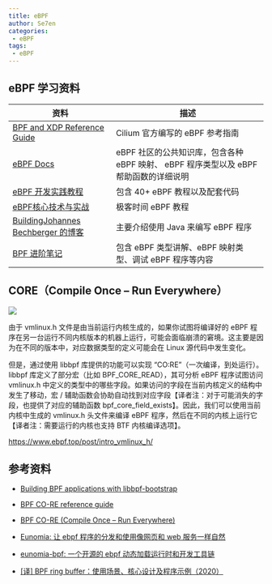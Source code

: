 ```yaml
---
title: eBPF
author: Se7en
categories:
 - eBPF
tags:
 - eBPF
---
```


## eBPF 学习资料


|  资料   | 描述  |
|  ----  | ----  |
| [BPF and XDP Reference Guide](https://docs.cilium.io/en/stable/reference-guides/bpf/)  | Cilium 官方编写的 eBPF 参考指南 |
| [eBPF Docs](https://docs.ebpf.io/)  | eBPF 社区的公共知识库，包含各种 eBPF 映射、 eBPF 程序类型以及 eBPF 帮助函数的详细说明 |
| [eBPF 开发实践教程](https://eunomia.dev/zh/tutorials/)  | 包含 40+ eBPF 教程以及配套代码 |
| [eBPF核心技术与实战](https://time.geekbang.org/dashboard/course)  | 极客时间 eBPF 教程 |
| [BuildingJohannes Bechberger 的博客](https://mostlynerdless.de/blog/tag/hello-ebpf/)  | 主要介绍使用 Java 来编写 eBPF 程序 | 
| [BPF 进阶笔记](https://arthurchiao.art/blog/bpf-advanced-notes-1-zh/) | 包含 eBPF 类型讲解、eBPF 映射类型、调试 eBPF 程序等内容 |


## CORE（Compile Once – Run Everywhere）

![](https://chengzw258.oss-cn-beijing.aliyuncs.com/Article/202412022206044.png)

由于 vmlinux.h 文件是由当前运行内核生成的，如果你试图将编译好的 eBPF 程序在另一台运行不同内核版本的机器上运行，可能会面临崩溃的窘境。这主要是因为在不同的版本中，对应数据类型的定义可能会在 Linux 源代码中发生变化。

但是，通过使用 libbpf 库提供的功能可以实现 “CO:RE”（一次编译，到处运行）。libbpf 库定义了部分宏（比如 BPF_CORE_READ），其可分析 eBPF 程序试图访问 vmlinux.h 中定义的类型中的哪些字段。如果访问的字段在当前内核定义的结构中发生了移动，宏 / 辅助函数会协助自动找到对应字段【译者注：对于可能消失的字段，也提供了对应的辅助函数 bpf_core_field_exists】。因此，我们可以使用当前内核中生成的 vmlinux.h 头文件来编译 eBPF 程序，然后在不同的内核上运行它【译者注：需要运行的内核也支持 BTF 内核编译选项】。

https://www.ebpf.top/post/intro_vmlinux_h/

## 参考资料

- [Building BPF applications with libbpf-bootstrap](https://nakryiko.com/posts/libbpf-bootstrap/)
- [BPF CO-RE reference guide](https://nakryiko.com/posts/bpf-core-reference-guide/)
- [BPF CO-RE (Compile Once – Run Everywhere)](https://nakryiko.com/posts/bpf-portability-and-co-re/)

- [Eunomia: 让 ebpf 程序的分发和使用像网页和 web 服务一样自然](https://zhuanlan.zhihu.com/p/555362934)
- [eunomia-bpf: 一个开源的 ebpf 动态加载运行时和开发工具链](https://www.bilibili.com/video/BV1DG4y1N76m)

- [[译] BPF ring buffer：使用场景、核心设计及程序示例（2020）](https://arthurchiao.art/blog/bpf-ringbuf-zh/)